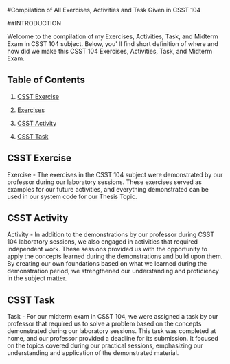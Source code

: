 #Compilation of All Exercises, Activities and Task Given in CSST 104 

##INTRODUCTION

Welcome to the compilation of my Exercises, Activities, Task, and Midterm Exam in CSST 104 subject. Below, you' ll find short definition of where and how did we make this CSST 104 Exercises, Activities, Task, and Midterm Exam.

## Table of Contents

1. [CSST Exercise](#csst-exercise)
2. <a href="Exercises">Exercises</a>

3. [CSST Activity](#csst-activity)

4. [CSST Task](#csst-task)

## CSST Exercise

Exercise - The exercises in the CSST 104 subject were demonstrated by our professor during our laboratory sessions. These exercises served as examples for our future activities, and everything demonstrated can be used in our system code for our Thesis Topic.

## CSST Activity

Activity - In addition to the demonstrations by our professor during CSST 104 laboratory sessions, we also engaged in activities that required independent work. These sessions provided us with the opportunity to apply the concepts learned during the demonstrations and build upon them. By creating our own foundations based on what we learned during the demonstration period, we strengthened our understanding and proficiency in the subject matter.

## CSST Task

Task - For our midterm exam in CSST 104, we were assigned a task by our professor that required us to solve a problem based on the concepts demonstrated during our laboratory sessions. This task was completed at home, and our professor provided a deadline for its submission. It focused on the topics covered during our practical sessions, emphasizing our understanding and application of the demonstrated material.
